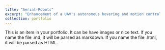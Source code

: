 ```yaml
---
title: "Aerial-Robots"
excerpt: "Enhancement of a UAV's autonomous hovering and motion control using differential flatness and an advanced SE(3) control strategy departing from traditional linear methodologies.<br/><img src='/images/500x300.png'>"
collection: portfolio
---
```


This is an item in your portfolio. It can be have images or nice text. If you name the file .md, it will be parsed as markdown. If you name the file .html, it will be parsed as HTML. 
